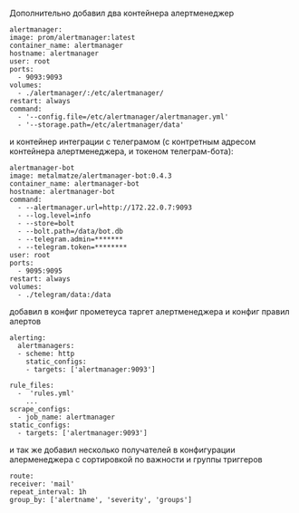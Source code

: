 Дополнительно добавил два контейнера 
алертменеджер 

    alertmanager:
    image: prom/alertmanager:latest
    container_name: alertmanager
    hostname: alertmanager
    user: root
    ports:
      - 9093:9093
    volumes:
      - ./alertmanager/:/etc/alertmanager/
    restart: always
    command:
      - '--config.file=/etc/alertmanager/alertmanager.yml'
      - '--storage.path=/etc/alertmanager/data'

и контейнер интеграции с телеграмом (с контретным адресом контейнера алертменеджера, и токеном телеграм-бота):

    alertmanager-bot
    image: metalmatze/alertmanager-bot:0.4.3
    container_name: alertmanager-bot
    hostname: alertmanager-bot
    command:
      - --alertmanager.url=http://172.22.0.7:9093
      - --log.level=info
      - --store=bolt
      - --bolt.path=/data/bot.db
      - --telegram.admin=*******
      - --telegram.token=********
    user: root
    ports:
      - 9095:9095
    restart: always
    volumes:
      - ./telegram/data:/data

добавил в конфиг прометеуса таргет алертменеджера и конфиг правил алертов
    
    alerting:
      alertmanagers:
      - scheme: http
        static_configs:
        - targets: ['alertmanager:9093']
    
    rule_files:
      -  'rules.yml'
        ...
    scrape_configs:
      - job_name: alertmanager
    static_configs:
      - targets: ['alertmanager:9093']

и так же добавил несколько получателей в конфигурации алерменеджера
с сортировкой по важности и группы триггеров
  
    route:
    receiver: 'mail'
    repeat_interval: 1h
    group_by: ['alertname', 'severity', 'groups']

    

